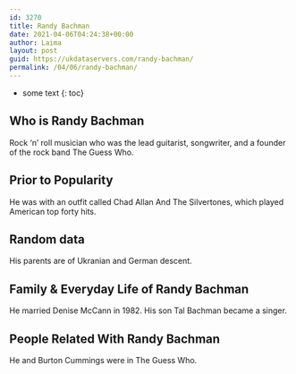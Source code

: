 ```yaml
---
id: 3270
title: Randy Bachman
date: 2021-04-06T04:24:38+00:00
author: Laima
layout: post
guid: https://ukdataservers.com/randy-bachman/
permalink: /04/06/randy-bachman/
---
```


* some text
{: toc}


## Who is Randy Bachman
                  
                  
                  
Rock &#8216;n&#8217; roll musician who was the lead guitarist, songwriter, and a founder of the rock band The Guess Who.
                  
              
            
              
            
                
                
                
## Prior to Popularity
                  
                  
                  
He was with an outfit called Chad Allan And The Silvertones, which played American top forty hits.
                  
              
            
              
            
                
                
                
## Random data
                  
                  
                  
His parents are of Ukranian and German descent.
                  
              
            
              
            
                
                
                
## Family & Everyday Life of Randy Bachman
                  
                  
                  
He married Denise McCann in 1982. His son Tal Bachman became a singer.
                  
              
            
              
            
                
                
                
## People Related With Randy Bachman
                  
                  
                  
He and Burton Cummings were in The Guess Who.
                  
              
            
              
            
                
              
            
              
              
            
            
              
            
          
          
          